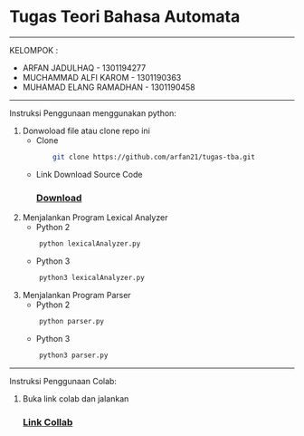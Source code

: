 # Tugas Teori Bahasa Automata

---

KELOMPOK :

-   ARFAN JADULHAQ - 1301194277
-   MUCHAMMAD ALFI KAROM - 1301190363
-   MUHAMAD ELANG RAMADHAN - 1301190458

---

Instruksi Penggunaan menggunakan python:

1. Donwoload file atau clone repo ini
    - Clone
        ```bash
            git clone https://github.com/arfan21/tugas-tba.git
        ```
    - Link Download Source Code
        ### [Download](https://github.com/arfan21/tugas-tba/archive/refs/tags/v1.zip)
2. Menjalankan Program Lexical Analyzer
    - Python 2
    ```bash
        python lexicalAnalyzer.py
    ```
    - Python 3
    ```bash
        python3 lexicalAnalyzer.py
    ```
3. Menjalankan Program Parser
    - Python 2
    ```bash
        python parser.py
    ```
    - Python 3
    ```bash
        python3 parser.py
    ```

---

Instruksi Penggunaan Colab:

1. Buka link colab dan jalankan
    ### [Link Collab](https://colab.research.google.com/drive/1jRIpQ7CUYQfTW_9c2XBkqNdHfYaw1XV7?usp=sharing)
